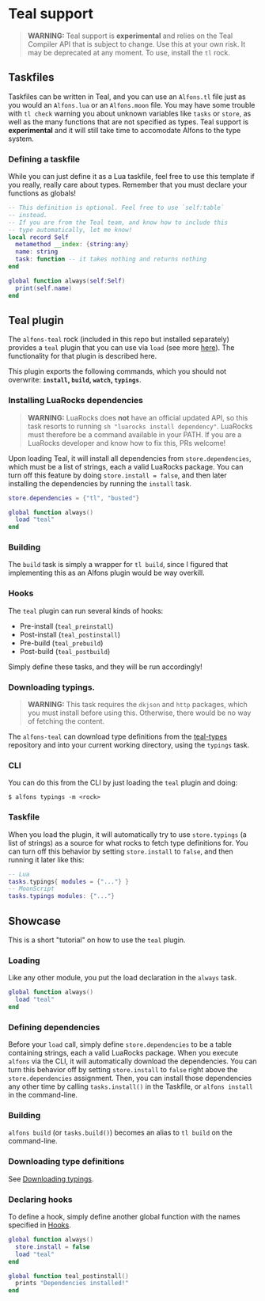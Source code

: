 # Teal support

> **WARNING:** Teal support is **experimental** and relies on the Teal Compiler API that is subject to change. Use this at your own risk. It may be deprecated at any moment. To use, install the `tl` rock.

## Taskfiles

Taskfiles can be written in Teal, and you can use an `Alfons.tl` file just as you would an `Alfons.lua` or an `Alfons.moon` file. You may have some trouble with `tl check` warning you about unknown variables like `tasks` or `store`, as well as the many functions that are not specified as types. Teal support is **experimental** and it will still take time to accomodate Alfons to the type system.

### Defining a taskfile

While you can just define it as a Lua taskfile, feel free to use this template if you really, really care about types. Remember that you must declare your functions as globals!

```lua
-- This definition is optional. Feel free to use `self:table`
-- instead.
-- If you are from the Teal team, and know how to include this
-- type automatically, let me know!
local record Self
  metamethod __index: {string:any}
  name: string
  task: function -- it takes nothing and returns nothing
end

global function always(self:Self)
  print(self.name)
end
```

## Teal plugin

The `alfons-teal` rock (included in this repo but installed separately) provides a `teal` plugin that you can use via `load` (see more [here](loading.md)). The functionality for that plugin is described here.

This plugin exports the following commands, which you should not overwrite: **`install`, `build`, `watch`, `typings`**.

### Installing LuaRocks dependencies

> **WARNING:** LuaRocks does **not** have an official updated API, so this task resorts to running `sh "luarocks install dependency"`. LuaRocks must therefore be a command available in your PATH. If you are a LuaRocks developer and know how to fix this, PRs welcome!

Upon loading Teal, it will install all dependencies from `store.dependencies`, which must be a list of strings, each a valid LuaRocks package. You can turn off this feature by doing `store.install = false`, and then later installing the dependencies by running the `install` task.

```lua
store.dependencies = {"tl", "busted"}

global function always()
  load "teal"
end
```

### Building

The `build` task is simply a wrapper for `tl build`, since I figured that implementing this as an Alfons plugin would be way overkill.

### Hooks

The `teal` plugin can run several kinds of hooks:

- Pre-install (`teal_preinstall`)
- Post-install (`teal_postinstall`)
- Pre-build (`teal_prebuild`)
- Post-build (`teal_postbuild`)

Simply define these tasks, and they will be run accordingly!

### Downloading typings.

> **WARNING:** This task requires the `dkjson` and `http` packages, which you must install before using this. Otherwise, there would be no way of fetching the content.

The `alfons-teal` can download type definitions from the [teal-types](//github.com/teal-language/teal-types) repository and into your current working directory, using the `typings` task.

### CLI

You can do this from the CLI by just loading the `teal` plugin and doing:

```
$ alfons typings -m <rock>
```

### Taskfile

When you load the plugin, it will automatically try to use `store.typings` (a list of strings) as a source for what rocks to fetch type definitions for. You can turn off this behavior by setting `store.install` to `false`, and then running it later like this:

```lua
-- Lua
tasks.typings{ modules = {"..."} }
-- MoonScript
tasks.typings modules: {"..."}
```

## Showcase

This is a short "tutorial" on how to use the `teal` plugin.

### Loading

Like any other module, you put the load declaration in the `always` task.

```lua
global function always()
  load "teal"
end
```

### Defining dependencies

Before your `load` call, simply define `store.dependencies` to be a table containing strings, each a valid LuaRocks package. When you execute `alfons` via the CLI, it will automatically download the dependencies. You can turn this behavior off by setting `store.install` to `false` right above the `store.dependencies` assignment. Then, you can install those dependencies any other time by calling `tasks.install()` in the Taskfile, or `alfons install` in the command-line.

### Building

`alfons build` (or `tasks.build()`) becomes an alias to `tl build` on the command-line.

### Downloading type definitions

See [Downloading typings](#downloading-typings).

### Declaring hooks

To define a hook, simply define another global function with the names specified in [Hooks](#hooks).

```lua
global function always()
  store.install = false
  load "teal"
end

global function teal_postinstall()
  prints "Dependencies installed!"
end
```